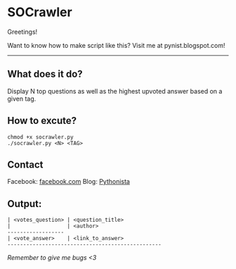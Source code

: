 # SOCrawler
Greetings! 
 
Want to know how to make script like this? Visit me at pynist.blogspot.com! 

<hr />

## What does it do?
Display N top questions as well as the highest upvoted answer based on a given tag.

## How to excute?
```
chmod +x socrawler.py
./socrawler.py <N> <TAG>
``` 

## Contact
Facebook: [facebook.com](https://facebook.com/duycoding710)
Blog: [Pythonista](https://pynist.blogspot.com)

## Output:
```
| <votes_question> | <question_title>
|                  | <author>
------------------
| <vote_answer>    | <link_to_answer>
-------------------------------------------------

```

_Remember to give me bugs <3_
